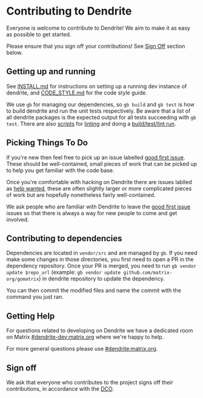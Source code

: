 # Contributing to Dendrite

Everyone is welcome to contribute to Dendrite! We aim to make it as easy as
possible to get started.

Please ensure that you sign off your contributions! See [Sign Off](#sign-off)
section below.

## Getting up and running

See [INSTALL.md](INSTALL.md) for instructions on setting up a running dev
instance of dendrite, and [CODE_STYLE.md](CODE_STYLE.md) for the code style
guide.

We use `gb` for managing our dependencies, so `gb build` and `gb test` is how
to build dendrite and run the unit tests respectively. Be aware that a list of
all dendrite packages is the expected output for all tests succeeding with `gb
test`. There are also [scripts](scripts) for [linting](scripts/find-lint.sh)
and doing a [build/test/lint run](scripts/build-test-lint.sh).


## Picking Things To Do

If you're new then feel free to pick up an issue labelled [good first issue](https://github.com/matrix-org/dendrite/labels/good%20first%20issue).
These should be well-contained, small pieces of work that can be picked up to
help you get familiar with the code base.

Once you're comfortable with hacking on Dendrite there are issues lablled as
[help wanted](https://github.com/matrix-org/dendrite/labels/help%20wanted), these
are often slightly larger or more complicated pieces of work but are hopefully
nonetheless fairly well-contained.

We ask people who are familiar with Dendrite to leave the [good first issue](https://github.com/matrix-org/dendrite/labels/good%20first%20issue)
issues so that there is always a way for new people to come and get involved.

## Contributing to dependencies

Dependencies are located in `vendor/src` and are managed by `gb`. If you need make some changes in those directories, you first need to open a PR in the dependency repository. Once your PR is merged, you need to run `gb vendor update $repo_url` (example: `gb vendor update github.com/matrix-org/gomatrix`) in dendrite repository to update the dependency.

You can then commit the modified files and name the commit with the command you just ran.

## Getting Help

For questions related to developing on Dendrite we have a dedicated room on
Matrix [#dendrite-dev:matrix.org](https://riot.im/develop/#/room/#dendrite-dev:matrix.org)
where we're happy to help.

For more general questions please use [#dendrite:matrix.org](https://riot.im/develop/#/room/#dendrite:matrix.org).

## Sign off

We ask that everyone who contributes to the project signs off their
contributions, in accordance with the [DCO](https://github.com/matrix-org/matrix-doc/blob/master/CONTRIBUTING.rst#sign-off).

